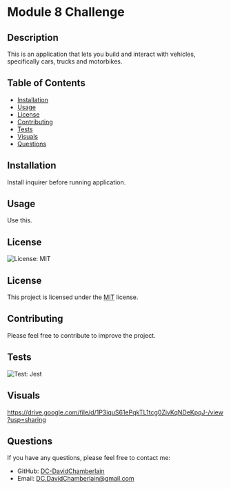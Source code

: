 # Module 8 Challenge
  ## Description
  This is an application that lets you build and interact with vehicles, specifically cars, trucks and motorbikes.
  ## Table of Contents
  - [Installation](#installation)
  - [Usage](#usage)
  - [License](#license)
  - [Contributing](#contributing)
  - [Tests](#badges)
  - [Visuals](#visuals)
  - [Questions](#questions)
  ## Installation
  Install inquirer before running application.
  ## Usage
  Use this.
   ## License
  ![License: MIT](https://img.shields.io/badge/License-MIT-yellow.svg)
  ## License
This project is licensed under the [MIT](https://opensource.org/licenses/MIT) license.
  ## Contributing
  Please feel free to contribute to improve the project.
  ## Tests
  ![Test: Jest](https://img.shields.io/badge/Test-Jest-green.svg)
   ## Visuals
  https://drive.google.com/file/d/1P3iquS61ePqkTL1tcg0ZivKqNDeKpqJ-/view?usp=sharing
   ## Questions
  If you have any questions, please feel free to contact me:
  - GitHub: [DC-DavidChamberlain](https://github.com/DC-DavidChamberlain)
  - Email: [DC.DavidChamberlain@gmail.com](mailto:DC.DavidChamberlain@gmail.com)
